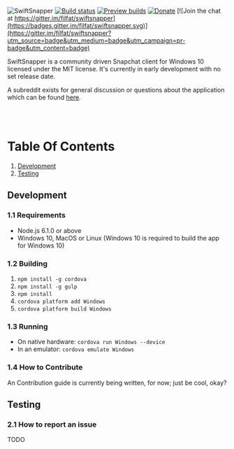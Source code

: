 ![SwiftSnapper](http://i.imgur.com/DDrYKL9.png)
[![Build status](https://ci.appveyor.com/api/projects/status/d8ldxvatsq9adp8w/branch/master?svg=true)](https://ci.appveyor.com/project/filfat/swiftsnapper)
[![Preview builds](https://img.shields.io/badge/download-preview%20build-orange.svg)](https://ci.appveyor.com/project/filfat/swiftsnapper/build/artifacts)
[![Donate](https://img.shields.io/badge/donate-paypal-brightgreen.svg)](https://www.paypal.me/filiph/25)
[![Join the chat at https://gitter.im/filfat/swiftsnapper](https://badges.gitter.im/filfat/swiftsnapper.svg)](https://gitter.im/filfat/swiftsnapper?utm_source=badge&utm_medium=badge&utm_campaign=pr-badge&utm_content=badge)


SwiftSnapper is a community driven Snapchat client for Windows 10 licensed under the MIT license.
It's currently in early development with no set release date.

A subreddit exists for general discussion or questions about the application which can be found [here](http://reddit.com/r/swiftsnapper).

<br><br>

# Table Of Contents
1. [Development](#development)
2. [Testing](#testing)


## Development
### 1.1 Requirements
- Node.js 6.1.0 or above
- Windows 10, MacOS or Linux (Windows 10 is required to build the app for Windows 10)

### 1.2 Building
1. ```npm install -g cordova```
2. ```npm install -g gulp```
3. ```npm install```
4. ```cordova platform add Windows```
5. ```cordova platform build Windows```

### 1.3 Running
* On native hardware: ```cordova run Windows --device```
* In an emulator: ```cordova emulate Windows```

### 1.4 How to Contribute
An Contribution guide is currently being written, for now; just be cool, okay?


## Testing
### 2.1 How to report an issue
TODO
